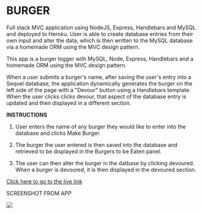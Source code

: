 
BURGER
===

Full stack MVC application using NodeJS, Express, Handlebars and MySQL and deployed to Heroku.
User is able to create database entries from their own input and alter the data, which is then written to the MySQL database via a homemade ORM using the MVC design pattern.

This app is a burger logger with MySQL, Node, Express, Handlebars and a homemade ORM using the MVC design pattern.




When a user submits a burger's name, after saving the user's entry into a Sequel database, the application dynamically generates the burger on the left side of the page with a "Devour" button using a Handlebars template. When the user clicks clicks devour, that aspect of the database entry is updated and then displayed in a different section.

**INSTRUCTIONS**

1. User enters the name of any burger they would like to enter into the database and clicks Make Burger.

2. The burger the user entered is then saved into the database and retrieved to be displayed in the Burgers to be Eaten panel.

3. The user can then alter the burger in the datbase by clicking devoured. When a burger is devoured, it is then displayed in the devoured section.


[Click here to go to the live link](https://sheltered-reaches-31441.herokuapp.com/)


SCREENSHOT FROM APP


![](/public/assets/img/screenshot1.JPG)



